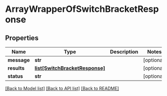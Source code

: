 # ArrayWrapperOfSwitchBracketResponse

## Properties
Name | Type | Description | Notes
------------ | ------------- | ------------- | -------------
**message** | **str** |  | [optional] 
**results** | [**list[SwitchBracketResponse]**](SwitchBracketResponse.md) |  | [optional] 
**status** | **str** |  | [optional] 

[[Back to Model list]](../README.md#documentation-for-models) [[Back to API list]](../README.md#documentation-for-api-endpoints) [[Back to README]](../README.md)

